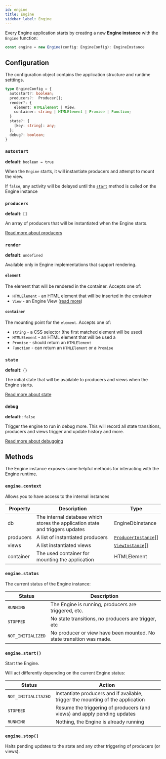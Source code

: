 ```yaml
---
id: engine
title: Engine
sidebar_label: Engine
---
```


Every Engine application starts by creating a new **Engine instance** with the `Engine` function:

```ts
const engine = new Engine(config: EngineConfig): EngineInstance
```

## Configuration

The configuration object contains the application structure and runtime setttings.

```ts
type EngineConfig = {
  autostart?: boolean;
  producers?:  Producer[];
  render?: {
    element: HTMLElement | View;
    container: string | HTMLElement | Promise | Function;
  }
  state?: {
    [key: string]: any;
  };
  debug?: boolean;
}
```

### `autostart`
**default:** `boolean = true`

When the `Engine` starts, it will instantiate producers and attempt to mount the view.

If `false`, any activity will be delayed until the [`start`](#enginestart) method is called on the Engine instance

### `producers`

**default:** `[]`

An array of producers that will be instantiated when the Engine starts.

[Read more about producers](/docs/api/producer)

### `render`
**default:** `undefined`

Available only in Engine implementations that support rendering.

#### `element`

The element that will be rendered in the container. Accepts one of:

* `HTMLElement` - an HTML element that will be inserted in the container
* `View` - an Engine View ([read more](/docs/api/view))

#### `container`

The mounting point for the `element`. Accepts one of:

* `string` - a CSS selector (the first matched element will be used)
* `HTMLElement` - an HTML element that will be used a
* `Promise` - should return an `HTMLElement`
* `Function` - can return an `HTMLElement` or a `Promise`

### `state`
**default:** `{}`

The initial state that will be available to producers and views when the Engine starts.

[Read more about state](/docs/concepts/state)

### `debug`
**default:**: `false`

Trigger the engine to run in debug more. This will record all state transitions, producers and views trigger and update history and more.

[Read more about debugging](/docs/guides/debugging)

## Methods

The Engine instance exposes some helpful methods for interacting with the Engine runtime.

### `engine.context`

Allows you to have access to the internal instances

| Property | Description | Type |
|-|-|-|
| db | The internal database which stores the application state and triggers updates | EngineDbInstance |
| producers | A list of instantiated producers | [`ProducerInstance`](/docs/api/producer#instance)[] |
| views | A list instantiated views | [`ViewInstance`](/docs/api/view#instance)[] |
| container | The used container for mounting the application | HTMLElement |

### `engine.status`

The current status of the Engine instance:

| Status | Description |
|-|-|
| `RUNNING` | The Engine is running, producers are triggered, etc. |
| `STOPPED` | No state transitions, no producers are trigger, etc |
| `NOT_INITIALIZED` | No producer or view have been mounted. No state transition was made. |

### `engine.start()`

Start the Engine.

Will act differently depending on the current Engine status:

| Status | Action |
|-|-|
| `NOT_INITIALITAZED` | Instantiate producers and if available, trigger the mounting of the application |
| `STOPEED` | Resume the triggering of producers (and views) and apply pending updates |
| `RUNNING` | Nothing, the Engine is already running |

### `engine.stop()`

Halts pending updates to the state and any other triggering of producers (or views).
